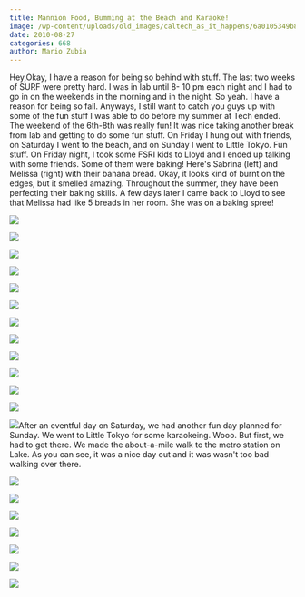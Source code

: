 ```yaml
---
title: Mannion Food, Bumming at the Beach and Karaoke!
image: /wp-content/uploads/old_images/caltech_as_it_happens/6a0105349b8251970b0133f2fb5d01970b.jpg
date: 2010-08-27
categories: 668
author: Mario Zubia
---
```


Hey,Okay, I have a reason for being so behind with stuff. The last two weeks of SURF were pretty hard. I was in lab until 8- 10 pm each night and I had to go in on the weekends in the morning and in the night. So yeah. I have a reason for being so fail. Anyways, I still want to catch you guys up with some of the fun stuff I was able to do before my summer at Tech ended. The weekend of the 6th-8th was really fun! It was nice taking another break from lab and getting to do some fun stuff. On Friday I hung out with friends, on Saturday I went to the beach, and on Sunday I went to Little Tokyo. Fun stuff. On Friday night, I took some FSRI kids to Lloyd and I ended up talking with some friends. Some of them were baking! Here's Sabrina (left) and Melissa (right) with their banana bread. Okay, it looks kind of burnt on the edges, but it smelled amazing. Throughout the summer, they have been perfecting their baking skills. A few days later I came back to Lloyd to see that Melissa had like 5 breads in her room. She was on a baking spree!


![](/old_images/caltech_as_it_happens/6a0105349b8251970b0134861ed705970c.jpg)

![](/old_images/caltech_as_it_happens/6a0105349b8251970b0134861ed75a970c.jpg)

![](/old_images/caltech_as_it_happens/6a0105349b8251970b0134861ed887970c.jpg)

![](/old_images/caltech_as_it_happens/6a0105349b8251970b0133f2fb6008970b.jpg)

![](/old_images/caltech_as_it_happens/6a0105349b8251970b013486201fac970c.jpg)

![](/old_images/caltech_as_it_happens/6a0105349b8251970b0133f358f3cf970b.jpg)

![](/old_images/caltech_as_it_happens/6a0105349b8251970b0133f2fc96a4970b.jpg)

![](/old_images/caltech_as_it_happens/6a0105349b8251970b0133f2fc9db6970b.jpg)

![](/old_images/caltech_as_it_happens/6a0105349b8251970b013486201b41970c.jpg)

![](/old_images/caltech_as_it_happens/6a0105349b8251970b013486201b99970c.jpg)

![](/old_images/caltech_as_it_happens/6a0105349b8251970b013486201e23970c.jpg)

![](/old_images/caltech_as_it_happens/6a0105349b8251970b013486201f04970c.jpg)

![](/old_images/caltech_as_it_happens/6a0105349b8251970b0133f2fca1ad970b.jpg)After an eventful day on Saturday, we had another fun day planned for Sunday. We went to Little Tokyo for some karaokeing. Wooo. But first, we had to get there. We made the about-a-mile walk to the metro station on Lake. As you can see, it was a nice day out and it was wasn't too bad walking over there.


![](/old_images/caltech_as_it_happens/6a0105349b8251970b013486202327970c.jpg)

![](/old_images/caltech_as_it_happens/6a0105349b8251970b0134862023b8970c.jpg)

![](/old_images/caltech_as_it_happens/6a0105349b8251970b0133f2fca3b7970b.jpg)

![](/old_images/caltech_as_it_happens/6a0105349b8251970b0134862021b2970c.jpg)

![](/old_images/caltech_as_it_happens/6a0105349b8251970b013486202133970c.jpg)

![](/old_images/caltech_as_it_happens/6a0105349b8251970b013486202173970c.jpg)

![](/old_images/caltech_as_it_happens/6a0105349b8251970b0133f2fca4be970b.jpg)
